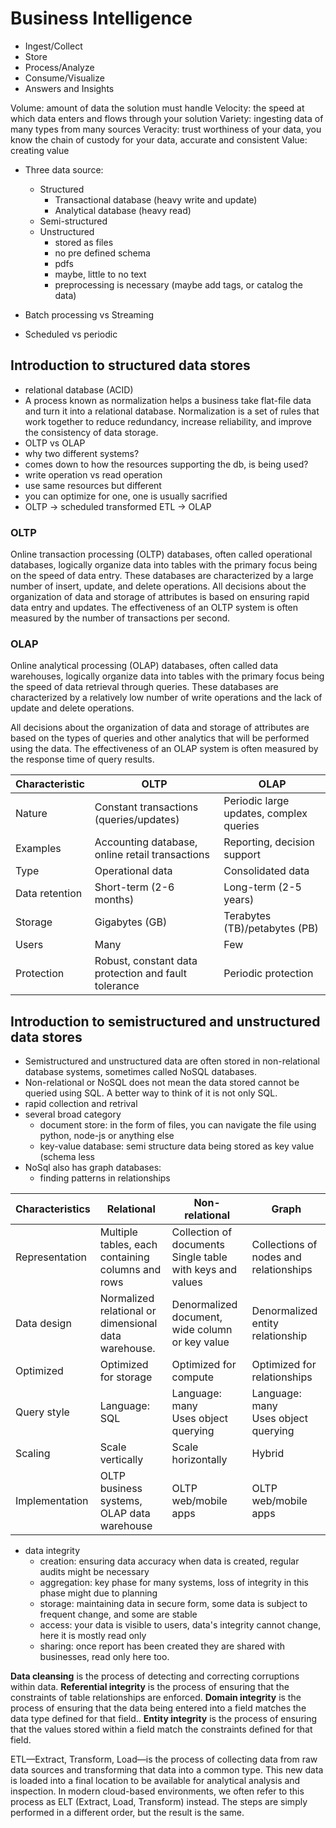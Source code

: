 # Business Intelligence

- Ingest/Collect
- Store
- Process/Analyze
- Consume/Visualize
- Answers and Insights

Volume: amount of data the solution must handle
Velocity: the speed at which data enters and flows through your solution
Variety: ingesting data of many types from many sources
Veracity: trust worthiness of your data, you know the chain of custody for your data, accurate and consistent
Value: creating value

- Three data source:
  - Structured
    - Transactional database (heavy write and update)
    - Analytical database (heavy read) 
  - Semi-structured
  - Unstructured
    -  stored as files
    -  no pre defined schema
    -  pdfs
    -  maybe, little to no text
    -  preprocessing is necessary (maybe add tags, or catalog the data)
    
- Batch processing vs Streaming
- Scheduled vs periodic

## Introduction to structured data stores
- relational database (ACID)
- A process known as normalization helps a business take flat-file data and turn it into a relational database. Normalization is a set of rules that work together to reduce redundancy, increase reliability, and improve the consistency of data storage.
- OLTP vs OLAP
- why two different systems?
- comes down to how the resources supporting the db, is being used?
- write operation vs read operation
- use same resources but different 
- you can optimize for one, one is usually sacrified
- OLTP -> scheduled transformed ETL -> OLAP

### OLTP
Online transaction processing (OLTP) databases, often called operational databases, logically organize data into tables with the primary focus being on the speed of data entry. These databases are characterized by a large number of insert, update, and delete operations.
All decisions about the organization of data and storage of attributes is based on ensuring rapid data entry and updates. The effectiveness of an OLTP system is often measured by the number of transactions per second.

### OLAP
Online analytical processing (OLAP) databases, often called data warehouses, logically organize data into tables with the primary focus being the speed of data retrieval through queries. These databases are characterized by a relatively low number of write operations and the lack of update and delete operations.

All decisions about the organization of data and storage of attributes are based on the types of queries and other analytics that will be performed using the data. The effectiveness of an OLAP system is often measured by the response time of query results.


| Characteristic | OLTP                                                 | OLAP                                    |
| -------------- | ---------------------------------------------------- | --------------------------------------- |
| Nature         | Constant transactions (queries/updates)              | Periodic large updates, complex queries |
| Examples       | Accounting database, online retail transactions      | Reporting, decision support             |
| Type           | Operational data                                     | Consolidated data                       |
| Data retention | Short-term (2-6 months)                              | Long-term (2-5 years)                   |
| Storage        | Gigabytes (GB)                                       | Terabytes (TB)/petabytes (PB)           |
| Users          | Many                                                 | Few                                     |
| Protection     | Robust, constant data protection and fault tolerance | Periodic protection                     |

## Introduction to semistructured and unstructured data stores
- Semistructured and unstructured data are often stored in non-relational database systems, sometimes called NoSQL databases.
- Non-relational or NoSQL does not mean the data stored cannot be queried using SQL. A better way to think of it is not only SQL.
- rapid collection and retrival
- several broad category
  - document store: in the form of files, you can navigate the file using python, node-js or anything else
  - key-value database: semi structure data being stored as key value (schema less
- NoSql also has graph databases:
  - finding patterns in relationships


| Characteristics | Relational                                           | Non-relational                                               | Graph                                  |
| --------------- | ---------------------------------------------------- | ------------------------------------------------------------ | -------------------------------------- |
| Representation  | Multiple tables, each containing columns and rows    | Collection of documents<br>Single table with keys and values | Collections of nodes and relationships |
| Data design     | Normalized relational or dimensional data warehouse. | Denormalized document, wide column or key value              | Denormalized entity relationship       |
| Optimized       | Optimized for storage                                | Optimized for compute                                        | Optimized for relationships            |
| Query style     | Language: SQL                                        | Language: many<br>Uses object querying                       | Language: many<br>Uses object querying |
| Scaling         | Scale vertically                                     | Scale horizontally                                           | Hybrid                                 |
| Implementation  | OLTP business systems, OLAP data warehouse           | OLTP web/mobile apps                                         | OLTP web/mobile apps                   |



- data integrity
  - creation: ensuring data accuracy when data is created, regular audits might be necessary
  - aggregation: key phase for many systems, loss of integrity in this phase might due to planning
  - storage: maintaining data in secure form, some data is subject to frequent change, and some are stable
  - access: your data is visible to users, data's integrity cannot change, here it is mostly read only
  - sharing: once report has been created they are shared with businesses, read only here too.

**Data cleansing** is the process of detecting and correcting corruptions within data.
**Referential integrity** is the process of ensuring that the constraints of table relationships are enforced.
**Domain integrity** is the process of ensuring that the data being entered into a field matches the data type defined for that field..
**Entity integrity** is the process of ensuring that the values stored within a field match the constraints defined for that field.


ETL—Extract, Transform, Load—is the process of collecting data from raw data sources and transforming that data into a common type. This new data is loaded into a final location to be available for analytical analysis and inspection. In modern cloud-based environments, we often refer to this process as ELT (Extract, Load, Transform) instead. The steps are simply performed in a different order, but the result is the same.
